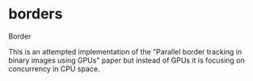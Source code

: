 # borders
Border 

This is an attempted implementation of the "Parallel border tracking in binary images using GPUs" paper but instead of GPUs
it is focusing on concurrency in CPU space.


